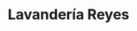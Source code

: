 ---
title: "Lavandería Reyes"
url: /san-cristobal-de-las-casas/lavanderia-reyes/
shop: Wäscherei
---